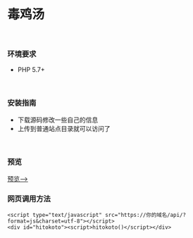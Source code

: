 # 毒鸡汤
<br/>

### 环境要求
+ PHP 5.7+ 
<br/>

### 安装指南
+ 下载源码修改一些自己的信息
+ 上传到普通站点目录就可以访问了
<br/>

### 预览
<a href="https://api.jishujun.com/yiyan" target="_blank">预览--></a>

### 网页调用方法
```
<script type="text/javascript" src="https://你的域名/api/?format=js&charset=utf-8"></script>
<div id="hitokoto"><script>hitokoto()</script></div>
```
